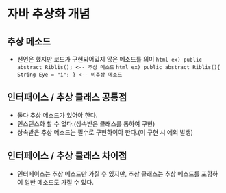 # 자바 추상화 개념

## 추상 메소드

- 선언은 했지만 코드가 구현되어있지 않은 메소드를 의미
  `html ex) public abstract Riblis(); <-- 추상 메소드`
  `html ex) public abstract Riblis(){ String Eye = "i"; } <-- 비추상 메소드`

## 인터패이스 / 추상 클래스 공통점

- 둘다 추상 메소드가 있어야 한다.
- 인스턴스화 할 수 없다.(상속받은 클래스를 통하여 구현)
- 상속받은 추상 메소드는 필수로 구현하여야 한다.(미 구현 시 예외 발생)

## 인터페이스 / 추상 클래스 차이점

- 인터페이스는 추상 메소드만 가질 수 있지만, 추상 클래스는 추상 메소드를 포함하여 일반 메소드도 가질 수 있다.
